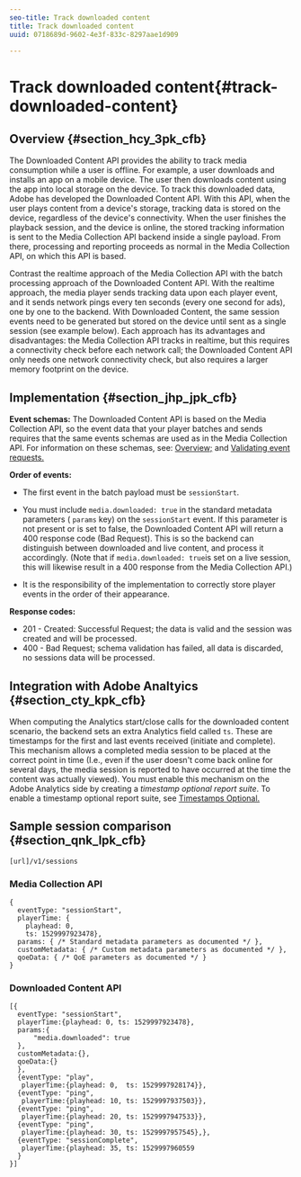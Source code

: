 ```yaml
---
seo-title: Track downloaded content
title: Track downloaded content
uuid: 0718689d-9602-4e3f-833c-8297aae1d909

---
```


# Track downloaded content{#track-downloaded-content}

## Overview {#section_hcy_3pk_cfb}

The Downloaded Content API provides the ability to track media consumption while a user is offline. For example, a user downloads and installs an app on a mobile device. The user then downloads content using the app into local storage on the device. To track this downloaded data, Adobe has developed the Downloaded Content API. With this API, when the user plays content from a device's storage, tracking data is stored on the device, regardless of the device's connectivity. When the user finishes the playback session, and the device is online, the stored tracking information is sent to the Media Collection API backend inside a single payload. From there, processing and reporting proceeds as normal in the Media Collection API, on which this API is based.

Contrast the realtime approach of the Media Collection API with the batch processing approach of the Downloaded Content API. With the realtime approach, the media player sends tracking data upon each player event, and it sends network pings every ten seconds (every one second for ads), one by one to the backend. With Downloaded Content, the same session events need to be generated but stored on the device until sent as a single session (see example below). Each approach has its advantages and disadvantages: the Media Collection API tracks in realtime, but this requires a connectivity check before each network call; the Downloaded Content API only needs one network connectivity check, but also requires a larger memory footprint on the device.

## Implementation {#section_jhp_jpk_cfb}

**Event schemas:** The Downloaded Content API is based on the Media Collection API, so the event data that your player batches and sends requires that the same events schemas are used as in the Media Collection API. For information on these schemas, see: [Overview;](../media-collection-api/mc-api-overview.md) and [Validating event requests.](../media-collection-api/mc-api-impl/mc-api-validate-reqs.md)

**Order of events:**

* The first event in the batch payload must be `sessionStart`.
* You must include `media.downloaded: true` in the standard metadata parameters ( `params` key) on the `sessionStart` event. If this parameter is not present or is set to false, the Downloaded Content API will return a 400 response code (Bad Request). This is so the backend can distinguish between downloaded and live content, and process it accordingly. (Note that if `media.downloaded: true`is set on a live session, this will likewise result in a 400 response from the Media Collection API.)

* It is the responsibility of the implementation to correctly store player events in the order of their appearance.

**Response codes:**

* 201 - Created: Successful Request; the data is valid and the session was created and will be processed.
* 400 - Bad Request; schema validation has failed, all data is discarded, no sessions data will be processed.

## Integration with Adobe Analtyics {#section_cty_kpk_cfb}

When computing the Analytics start/close calls for the downloaded content scenario, the backend sets an extra Analytics field called `ts`. These are timestamps for the first and last events received (initiate and complete). This mechanism allows a completed media session to be placed at the correct point in time (I.e., even if the user doesn't come back online for several days, the media session is reported to have occurred at the time the content was actually viewed). You must enable this mechanism on the Adobe Analytics side by creating a *timestamp optional report suite*. To enable a timestamp optional report suite, see [Timestamps Optional.](https://marketing.adobe.com/resources/help/en_US/reference/timestamp-optional.html)

## Sample session comparison {#section_qnk_lpk_cfb}

```
[url]/v1/sessions
```

### Media Collection API

  ```
  { 
    eventType: "sessionStart", 
    playerTime: { 
      playhead: 0,  
      ts: 1529997923478},  
    params: { /* Standard metadata parameters as documented */ },  
    customMetadata: { /* Custom metadata parameters as documented */ },  
    qoeData: { /* QoE parameters as documented */ } 
  }
  ```

### Downloaded Content API

  ```
  [{ 
    eventType: "sessionStart", 
    playerTime:{playhead: 0, ts: 1529997923478},  
    params:{ 
        "media.downloaded": true
    }, 
    customMetadata:{},  
    qoeData:{} 
    }, 
    {eventType: "play",  
     playerTime:{playhead: 0,  ts: 1529997928174}}, 
    {eventType: "ping",  
     playerTime:{playhead: 10, ts: 1529997937503}}, 
    {eventType: "ping",  
     playerTime:{playhead: 20, ts: 1529997947533}}, 
    {eventType: "ping",  
     playerTime:{playhead: 30, ts: 1529997957545},}, 
    {eventType: "sessionComplete", 
     playerTime:{playhead: 35, ts: 1529997960559 
    } 
  }]
  ```

